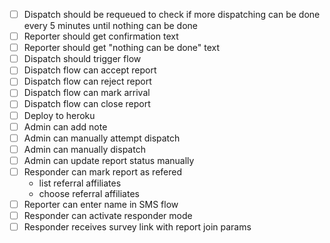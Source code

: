 - [ ] Dispatch should be requeued to check if more dispatching can be
  done every 5 minutes until nothing can be done
- [ ] Reporter should get confirmation text
- [ ] Reporter should get "nothing can be done" text
- [ ] Dispatch should trigger flow
- [ ] Dispatch flow can accept report
- [ ] Dispatch flow can reject report
- [ ] Dispatch flow can mark arrival
- [ ] Dispatch flow can close report
- [ ] Deploy to heroku
- [ ] Admin can add note
- [ ] Admin can manually attempt dispatch
- [ ] Admin can manually dispatch
- [ ] Admin can update report status manually
- [ ] Responder can mark report as refered
  - list referral affiliates
  - choose referral affiliates
- [ ] Reporter can enter name in SMS flow
- [ ] Responder can activate responder mode
- [ ] Responder receives survey link with report join params
